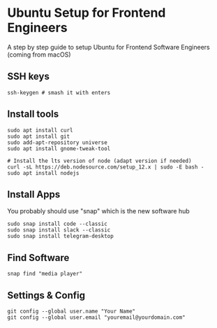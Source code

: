 # Ubuntu Setup for Frontend Engineers
A step by step guide to setup Ubuntu for Frontend Software Engineers (coming from macOS)

## SSH keys
```
ssh-keygen # smash it with enters
```

## Install tools
```
sudo apt install curl
sudo apt install git
sudo add-apt-repository universe
sudo apt install gnome-tweak-tool

# Install the lts version of node (adapt version if needed)
curl -sL https://deb.nodesource.com/setup_12.x | sudo -E bash -
sudo apt install nodejs
```

## Install Apps 
You probably should use "snap" which is the new software hub
```
sudo snap install code --classic
sudo snap install slack --classic
sudo snap install telegram-desktop
```

## Find Software
`snap find "media player"`

## Settings & Config
```
git config --global user.name "Your Name"
git config --global user.email "youremail@yourdomain.com"
```

